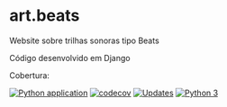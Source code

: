 # art.beats
Website sobre trilhas sonoras tipo Beats

Código desenvolvido em Django

Cobertura:


[![Python application](https://github.com/faleite/art.beats/actions/workflows/django_ci.yml/badge.svg)](https://github.com/faleite/art.beats/actions/workflows/django_ci.yml)
[![codecov](https://codecov.io/gh/faleite/art.beats/branch/main/graph/badge.svg?token=4FJV4W9NIB)](https://codecov.io/gh/faleite/art.beats)
[![Updates](https://pyup.io/repos/github/faleite/art.beats/shield.svg)](https://pyup.io/repos/github/faleite/art.beats/)
[![Python 3](https://pyup.io/repos/github/faleite/art.beats/python-3-shield.svg)](https://pyup.io/repos/github/faleite/art.beats/)